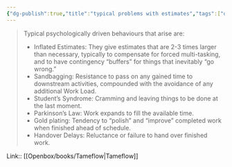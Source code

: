 ```yaml
---
{"dg-publish":true,"title":"typical problems with estimates","tags":["quotes"],"date":"2023-03-09T10:06:55+04:00","alias":"typical problems with estimates","dg-path":"/quotes/202303091006.md","permalink":"/quotes/202303091006/","dgPassFrontmatter":true}
---
```



> Typical psychologically driven behaviours that arise are: 
> - Inflated Estimates: They give estimates that are 2-3 times larger than necessary, typically to compensate for forced multi-tasking, and to have contingency “buffers” for things that inevitably “go wrong.” 
> - Sandbagging: Resistance to pass on any gained time to downstream activities, compounded with the avoidance of any additional Work Load. 
> - Student’s Syndrome: Cramming and leaving things to be done at the last moment. 
> - Parkinson’s Law: Work expands to fill the available time. 
> - Gold plating: Tendency to “polish” and “improve” completed work when finished ahead of schedule. 
> - Handover Delays: Reluctance or failure to hand over finished work.

Link:: [[Openbox/books/Tameflow\|Tameflow]]

